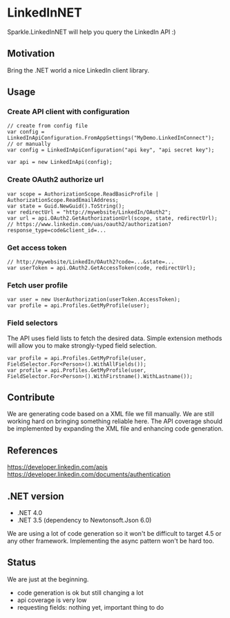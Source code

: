 ﻿LinkedInNET
===========

Sparkle.LinkedInNET will help you query the LinkedIn API :)

Motivation
------------

Bring the .NET world a nice LinkedIn client library.

Usage
------------

### Create API client with configuration

    // create from config file
    var config = LinkedInApiConfiguration.FromAppSettings("MyDemo.LinkedInConnect");
    // or manually
    var config = LinkedInApiConfiguration("api key", "api secret key");
    
    var api = new LinkedInApi(config);

### Create OAuth2 authorize url

    var scope = AuthorizationScope.ReadBasicProfile | AuthorizationScope.ReadEmailAddress;
    var state = Guid.NewGuid().ToString();
    var redirectUrl = "http://mywebsite/LinkedIn/OAuth2";
    var url = api.OAuth2.GetAuthorizationUrl(scope, state, redirectUrl);
    // https://www.linkedin.com/uas/oauth2/authorization?response_type=code&client_id=...


### Get access token

    // http://mywebsite/LinkedIn/OAuth2?code=...&state=...
    var userToken = api.OAuth2.GetAccessToken(code, redirectUrl);

### Fetch user profile

    var user = new UserAuthorization(userToken.AccessToken);
    var profile = api.Profiles.GetMyProfile(user);

### Field selectors

The API uses field lists to fetch the desired data. Simple extension methods will allow you to make strongly-typed field selection.

    var profile = api.Profiles.GetMyProfile(user, FieldSelector.For<Person>().WithAllFields());
	var profile = api.Profiles.GetMyProfile(user, FieldSelector.For<Person>().WithFirstname().WithLastname());


Contribute
------------

We are generating code based on a XML file we fill manually. 
We are still working hard on bringing something reliable here.
The API coverage should be implemented by expanding the XML file and enhancing code generation.


References
------------

https://developer.linkedin.com/apis  
https://developer.linkedin.com/documents/authentication  


.NET version
------------

* .NET 4.0
* .NET 3.5 (dependency to Newtonsoft.Json 6.0)

We are using a lot of code generation so it won't be difficult to target 4.5 or any other framework. Implementing the async pattern won't be hard too.


Status
------------

We are just at the beginning.

* code generation is ok but still changing a lot
* api coverage is very low
* requesting fields: nothing yet, important thing to do
